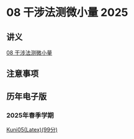 # 08 干涉法测微小量 2025

## 讲义

[08 干涉法测微小量](./08.pdf)

## 注意事项


## 历年电子版

### 2025年春季学期

[Kuni05(Latex)(99分)](https://github.com/NeilYYYY/PHY104B_SUSTech_Experiments_of_Fundamental_Physics/tree/main/8_%E5%B9%B2%E6%B6%89%E6%B3%95%E6%B5%8B%E5%BE%AE%E5%B0%8F%E9%87%8F_99%E5%88%86)